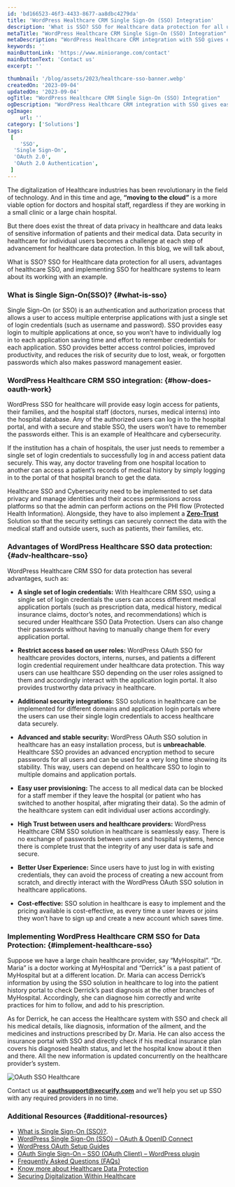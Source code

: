 ```yaml
---
id: 'bd166523-46f3-4433-8677-aa8dbc4279da'
title: 'WordPress Healthcare CRM Single Sign-On (SSO) Integration'
description: 'What is SSO? SSO for Healthcare data protection for all users, advantages of healthcare SSO, and implementing SSO for healthcare systems to learn about its working with an example. The advancement of Healthcare data protection and healthcare integration with technology is moving at a rapid pace and will soon be scalable throughout for all users.'
metaTitle: "WordPress Healthcare CRM Single Sign-On (SSO) Integration"
metaDescription: "WordPress Healthcare CRM integration with SSO gives easy login access for authorized users. WordPress Healthcare SSO provides better Healthcare data security."
keywords: ''
mainButtonLink: 'https://www.miniorange.com/contact'
mainButtonText: 'Contact us'
excerpt: ''

thumbnail: '/blog/assets/2023/healthcare-sso-banner.webp'
createdOn: '2023-09-04'
updatedOn: '2023-09-04'
ogTitle: "WordPress Healthcare CRM Single Sign-On (SSO) Integration"
ogDescription: "WordPress Healthcare CRM integration with SSO gives easy login access for authorized users. WordPress Healthcare SSO provides better Healthcare data security."
ogImage:
    url: ''
category: ['Solutions']
tags:
 [
	'SSO',
  'Single Sign-On',
  'OAuth 2.0',
  'OAuth 2.0 Authentication',
 ]
---
```


The digitalization of Healthcare industries has been revolutionary in the field of technology. And in this time and age, **“moving to the cloud”** is a more viable option for doctors and hospital staff, regardless if they are working in a small clinic or a large chain hospital.

But there does exist the threat of data privacy in healthcare and data leaks of sensitive information of patients and their medical data. Data security in healthcare for individual users becomes a challenge at each step of advancement for healthcare data protection. In this blog, we will talk about,

What is SSO? SSO for Healthcare data protection for all users, advantages of healthcare SSO, and implementing SSO for healthcare systems to learn about its working with an example.


### What is Single Sign-On(SSO)? {#what-is-sso}

Single Sign-On (or SSO) is an authentication and authorization process that allows a user to access multiple enterprise applications with just a single set of login credentials (such as username and password). SSO provides easy login to multiple applications at once, so you won’t have to individually log in to each application saving time and effort to remember credentials for each application. SSO provides better access control policies, improved productivity, and reduces the risk of security due to lost, weak, or forgotten passwords which also makes password management easier.


### WordPress Healthcare CRM SSO integration: {#how-does-oauth-work}

WordPress SSO for healthcare will provide easy login access for patients, their families, and the hospital staff (doctors, nurses, medical interns) into the hospital database. Any of the authorized users can log in to the hospital portal, and with a secure and stable SSO, the users won’t have to remember the passwords either. This is an example of Healthcare and cybersecurity.

If the institution has a chain of hospitals, the user just needs to remember a single set of login credentials to successfully log in and access patient data securely. This way, any doctor traveling from one hospital location to another can access a patient’s records of medical history by simply logging in to the portal of that hospital branch to get the data.

Healthcare SSO and Cybersecurity need to be implemented to set data privacy and manage identities and their access permissions across platforms so that the admin can perform actions on the PHI flow (Protected Health Information). Alongside, they have to also implement a **[Zero-Trust](https://blog.miniorange.com/zero-trust-security-model/)** Solution so that the security settings can securely connect the data with the medical staff and outside users, such as patients, their families, etc.

### Advantages of WordPress Healthcare SSO data protection: {#adv-healthcare-sso}

WordPress Healthcare CRM SSO for data protection has several advantages, such as:

- **A single set of login credentials:** With Healthcare CRM SSO, using a single set of login credentials the users can access different medical application portals (such as prescription data, medical history, medical insurance claims, doctor’s notes, and recommendations) which is secured under Healthcare SSO Data Protection. Users can also change their passwords without having to manually change them for every application portal.

- **Restrict access based on user roles:** WordPress OAuth SSO for healthcare provides doctors, interns, nurses, and patients a different login credential requirement under healthcare data protection. This way users can use healthcare SSO depending on the user roles assigned to them and accordingly interact with the application login portal. It also provides trustworthy data privacy in healthcare.

- **Additional security integrations:** SSO solutions in healthcare can be implemented for different domains and application login portals where the users can use their single login credentials to access healthcare data securely.

- **Advanced and stable security:** WordPress OAuth SSO solution in healthcare has an easy installation process, but is **unbreachable**. Healthcare SSO provides an advanced encryption method to secure passwords for all users and can be used for a very long time showing its stability. This way, users can depend on healthcare SSO to login to multiple domains and application portals.

- **Easy user provisioning:** The access to all medical data can be blocked for a staff member if they leave the hospital (or patient who has switched to another hospital, after migrating their data). So the admin of the healthcare system can edit individual user actions accordingly.

- **High Trust between users and healthcare providers:** WordPress Healthcare CRM SSO solution in healthcare is seamlessly easy. There is no exchange of passwords between users and hospital systems, hence there is complete trust that the integrity of any user data is safe and secure.

- **Better User Experience:** Since users have to just log in with existing credentials, they can avoid the process of creating a new account from scratch, and directly interact with the WordPress OAuth SSO solution in healthcare applications.

- **Cost-effective:** SSO solution in healthcare is easy to implement and the pricing available is cost-effective, as every time a user leaves or joins they won’t have to sign up and create a new account which saves time.


### Implementing WordPress Healthcare CRM SSO for Data Protection: {#implement-healthcare-sso}

Suppose we have a large chain healthcare provider, say “MyHospital”. “Dr. Maria” is a doctor working at MyHospital and “Derrick” is a past patient of MyHospital but at a different location. Dr. Maria can access Derrick’s information by using the SSO solution in healthcare to log into the patient history portal to check Derrick’s past diagnosis at the other branches of MyHospital. Accordingly, she can diagnose him correctly and write practices for him to follow, and add to his prescription.

As for Derrick, he can access the Healthcare system with SSO and check all his medical details, like diagnosis, information of the ailment, and the medicines and instructions prescribed by Dr. Maria. He can also access the insurance portal with SSO and directly check if his medical insurance plan covers his diagnosed health status, and let the hospital know about it then and there. All the new information is updated concurrently on the healthcare provider’s system.

![OAuth SSO Healthcare](/blog/assets/2023/oauth-sso-healthcare.webp)

Contact us at **[oauthsupport@xecurify.com](mailto:oauthsupport@xecurify.com)** and we’ll help you set up SSO with any required providers in no time.


### Additional Resources {#additional-resources}

- [What is Single Sign-On (SSO)?](https://www.miniorange.com/products/single-sign-on-sso).
- [WordPress Single Sign-On (SSO) – OAuth & OpenID Connect](https://plugins.miniorange.com/wordpress-sso)
- [WordPress OAuth Setup Guides](https://plugins.miniorange.com/wordpress-single-sign-on-sso-with-oauth-openid-connect)
- [OAuth Single Sign-On – SSO (OAuth Client) – WordPress plugin](https://wordpress.org/plugins/miniorange-login-with-eve-online-google-facebook/)
- [Frequently Asked Questions (FAQs)](https://faq.miniorange.com/kb/oauth-openid-connect/)
- [Know more about Healthcare Data Protection](https://www.forbes.com/sites/forbestechcouncil/2021/08/26/securing-healthcares-digital-front-door/?sh=6b10c13f7238)
- [Securing Digitalization Within Healthcare](https://www.chiefhealthcareexecutive.com/view/securing-digitalization-within-healthcare)